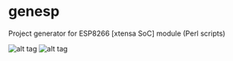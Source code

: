 # genesp
Project generator for ESP8266 [xtensa  SoC] module  (Perl scripts)

![alt tag](https://raw.githubusercontent.com/vroncevic/genesp/master/perl_icon_128x128.png)
![alt tag](https://raw.githubusercontent.com/vroncevic/genesp/master/linux_logo_327_215.jpg)
